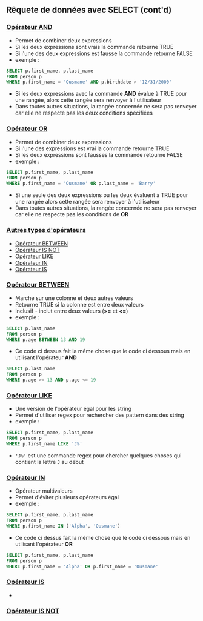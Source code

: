 ## Rêquete de données avec SELECT (cont'd)

### <span style="text-decoration:underline">Opérateur AND</span>

- Permet de combiner deux expressions
- Si les deux expressions sont vrais la commande retourne TRUE
- Si l'une des deux expressions est fausse la commande retourne FALSE
- exemple : 

```sql
SELECT p.first_name, p.last_name 
FROM person p 
WHERE p.first_name = 'Ousmane' AND p.birthdate > '12/31/2000'
```
- Si les deux expressions avec la commande **AND** évalue à TRUE pour une rangée, alors cette rangée sera renvoyer à l'utilisateur
- Dans toutes autres situations, la rangée concernée ne sera pas renvoyer car elle ne respecte pas les deux conditions spécifiées


### <span style="text-decoration:underline">Opérateur OR</span>

- Permet de combiner deux expressions 
- Si l'une des expressions est vrai la commande retourne TRUE
- Si les deux expressions sont fausses la commande retourne FALSE
- exemple : 

```sql
SELECT p.first_name, p.last_name
FROM person p 
WHERE p.first_name = 'Ousmane' OR p.last_name = 'Barry'
```

- Si une seule des deux expressions ou les deux évaluent à TRUE pour une rangée alors cette rangée sera renvoyer à l'utilisateur
- Dans toutes autres situations, la rangée concernée ne sera pas renvoyer car elle ne respecte pas les conditions de **OR**

### <span style="text-decoration:underline">Autres types d'opérateurs</span>

- [Opérateur BETWEEN](#opérateur-between)
- [Opérateur IS NOT](#opérateur-is-not) 
- [Opérateur LIKE](#opérateur-like)
- [Opérateur IN](#opérateur-in)
- [Opérateur IS](#opérateur-is)

### <span style="text-decoration:underline">Opérateur BETWEEN</span>

- Marche sur une colonne et deux autres valeurs
- Retourne TRUE si la colonne est entre deux valeurs
- Inclusif - inclut entre deux valeurs (**>=** et **<=**)
- exemple : 

```sql
SELECT p.last_name 
FROM person p 
WHERE p.age BETWEEN 13 AND 19
```

- Ce code ci dessus fait la même chose que le code ci dessous mais en utilisant l'opérateur **AND**

```sql
SELECT p.last_name
FROM person p 
WHERE p.age >= 13 AND p.age <= 19
```

### <span style="text-decoration:underline">Opérateur LIKE</span>

- Une version de l'opérateur égal pour les string
- Permet d'utiliser regex pour rechercher des pattern dans des string
- exemple : 

```sql
SELECT p.first_name, p.last_name
FROM person p 
WHERE p.first_name LIKE 'J%'
```

- ``'J%'`` est une commande regex pour chercher quelques choses qui contient la lettre ``J`` au début

### <span style="text-decoration:underline">Opérateur IN</span>

- Opérateur multivaleurs
- Permet d'éviter plusieurs opérateurs égal
- exemple : 

```sql 
SELECT p.first_name, p.last_name
FROM person p 
WHERE p.first_name IN ('Alpha', 'Ousmane')
```

- Ce code ci dessus fait la même chose que le code ci dessous mais en utilisant l'opérateur **OR**

```sql
SELECT p.first_name, p.last_name
FROM person p 
WHERE p.first_name = 'Alpha' OR p.first_name = 'Ousmane'   
```

### <span style="text-decoration:underline">Opérateur IS</span>

- 

### <span style="text-decoration:underline">Opérateur IS NOT</span>